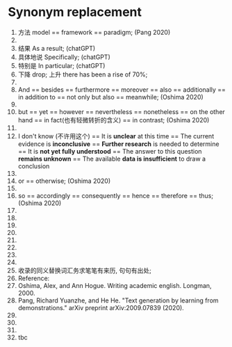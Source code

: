 # Synonym replacement
1. 方法 model == framework == paradigm; (Pang 2020)
2. 
3. 结果 As a result; (chatGPT)
4. 具体地说 Specifically; (chatGPT)
5. 特别是 In particular; (chatGPT)
6. 下降 drop; 上升 there has been a rise of 70%; 
7. 
8. And == besides == furthermore == moreover == also == additionally == in addition to == not only but also == meanwhile; (Oshima 2020)
9. 
10. but == yet == however == nevertheless == nonetheless == on the other hand == in fact(也有轻微转折的含义) == in contrast; (Oshima 2020)
11. 
12. I don't know (不许用这个) == It is **unclear** at this time == The current evidence is **inconclusive** == **Further research** is needed to determine == It is **not yet fully understood** == The answer to this question **remains unknown** == The available **data is insufficient** to draw a conclusion
13. 
14. or == otherwise; (Oshima 2020)
15. 
16. so == accordingly == consequently == hence == therefore == thus; (Oshima 2020)
17. 
18. 
19. 
20. 
21. 
22. 
23. 
24. 
25. 收录的同义替换词汇务求笔笔有来历, 句句有出处; 
26. Reference: 
27. Oshima, Alex, and Ann Hogue. Writing academic english. Longman, 2000.
28. Pang, Richard Yuanzhe, and He He. "Text generation by learning from demonstrations." arXiv preprint arXiv:2009.07839 (2020).
29. 
30. 
31. 
32. tbc




